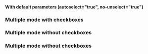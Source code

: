 #### With default parameters (autoselect="true", no-unselect="true")
<!-- example(list-overview) -->


### Multiple mode with checkboxes
<!-- example(list-multiple-checkbox) -->


### Multiple mode without checkboxes
<!-- example(list-multiple-keyboard) -->


### Multiple mode without checkboxes
<!-- example(list-groups) -->